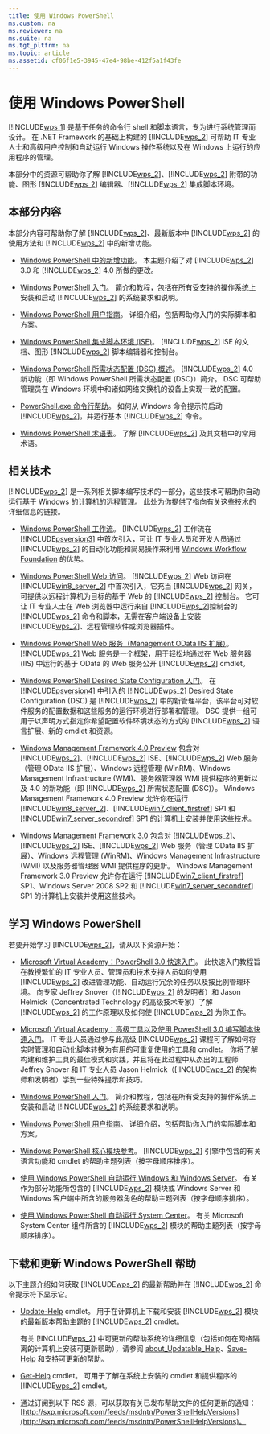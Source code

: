 ```yaml
---
title: 使用 Windows PowerShell
ms.custom: na
ms.reviewer: na
ms.suite: na
ms.tgt_pltfrm: na
ms.topic: article
ms.assetid: cf06f1e5-3945-47e4-98be-412f5a1f43fe
---
```

# 使用 Windows PowerShell
[!INCLUDE[wps_1](../Token/wps_1_md.md)] 是基于任务的命令行 shell 和脚本语言，专为进行系统管理而设计。 在 .NET Framework 的基础上构建的 [!INCLUDE[wps_2](../Token/wps_2_md.md)] 可帮助 IT 专业人士和高级用户控制和自动运行 Windows 操作系统以及在 Windows 上运行的应用程序的管理。

本部分中的资源可帮助你了解 [!INCLUDE[wps_2](../Token/wps_2_md.md)]、[!INCLUDE[wps_2](../Token/wps_2_md.md)] 附带的功能、图形 [!INCLUDE[wps_2](../Token/wps_2_md.md)] 编辑器、[!INCLUDE[wps_2](../Token/wps_2_md.md)] 集成脚本环境。

## 本部分内容
本部分内容可帮助你了解 [!INCLUDE[wps_2](../Token/wps_2_md.md)]、最新版本中 [!INCLUDE[wps_2](../Token/wps_2_md.md)] 的使用方法和 [!INCLUDE[wps_2](../Token/wps_2_md.md)] 中的新增功能。

-   [Windows PowerShell 中的新增功能](../Topic/What-s-New-in-Windows-PowerShell.md)。 本主题介绍了对 [!INCLUDE[wps_2](../Token/wps_2_md.md)] 3.0 和 [!INCLUDE[wps_2](../Token/wps_2_md.md)] 4.0 所做的更改。

-   [Windows PowerShell 入门](../Topic/Getting-Started-with-Windows-PowerShell.md)。 简介和教程，包括在所有受支持的操作系统上安装和启动 [!INCLUDE[wps_2](../Token/wps_2_md.md)] 的系统要求和说明。

-   [Windows PowerShell 用户指南](../Topic/Windows-PowerShell-User-s-Guide.md)。 详细介绍，包括帮助你入门的实际脚本和方案。

-   [Windows PowerShell 集成脚本环境 &#40;ISE&#41;](../Topic/Windows-PowerShell-Integrated-Scripting-Environment--ISE-.md)。 [!INCLUDE[wps_2](../Token/wps_2_md.md)] ISE 的文档、图形 [!INCLUDE[wps_2](../Token/wps_2_md.md)] 脚本编辑器和控制台。

-   [Windows PowerShell 所需状态配置 (DSC) 概述](assetId:///04c9e716-822c-40f0-8fdf-f2dda8abd888)。 [!INCLUDE[wps_2](../Token/wps_2_md.md)] 4.0 新功能（即 Windows PowerShell 所需状态配置 (DSC)）简介。 DSC 可帮助管理员在 Windows 环境中和诸如网络交换机的设备上实现一致的配置。

-   [PowerShell.exe 命令行帮助](../Topic/PowerShell.exe-Command-Line-Help.md)。 如何从 Windows 命令提示符启动 [!INCLUDE[wps_2](../Token/wps_2_md.md)]，并运行基本 [!INCLUDE[wps_2](../Token/wps_2_md.md)] 命令。

-   [Windows PowerShell 术语表](../Topic/Windows-PowerShell-Glossary.md)。 了解 [!INCLUDE[wps_2](../Token/wps_2_md.md)] 及其文档中的常用术语。

## 相关技术
[!INCLUDE[wps_2](../Token/wps_2_md.md)] 是一系列相关脚本编写技术的一部分，这些技术可帮助你自动运行基于 Windows 的计算机的远程管理。 此处为你提供了指向有关这些技术的详细信息的链接。

-   [Windows PowerShell 工作流](http://technet.microsoft.com/library/jj134242.aspx)。 [!INCLUDE[wps_2](../Token/wps_2_md.md)] 工作流在 [!INCLUDE[psversion3](../Token/psversion3_md.md)] 中首次引入，可让 IT 专业人员和开发人员通过 [!INCLUDE[wps_2](../Token/wps_2_md.md)] 的自动化功能和简易操作来利用 [Windows Workflow Foundation](http://msdn.microsoft.com/library/ee342461.aspx) 的优势。

-   [Windows PowerShell Web 访问](http://technet.microsoft.com/library/hh831611.aspx)。 [!INCLUDE[wps_2](../Token/wps_2_md.md)] Web 访问在 [!INCLUDE[win8_server_2](../Token/win8_server_2_md.md)] 中首次引入，它充当 [!INCLUDE[wps_2](../Token/wps_2_md.md)] 网关，可提供以远程计算机为目标的基于 Web 的 [!INCLUDE[wps_2](../Token/wps_2_md.md)] 控制台。 它可让 IT 专业人士在 Web 浏览器中运行来自 [!INCLUDE[wps_2](../Token/wps_2_md.md)]控制台的 [!INCLUDE[wps_2](../Token/wps_2_md.md)] 命令和脚本，无需在客户端设备上安装 [!INCLUDE[wps_2](../Token/wps_2_md.md)]、远程管理软件或浏览器插件。

-   [Windows PowerShell Web 服务（Management OData IIS 扩展）](http://msdn.microsoft.com/library/windows/desktop/hh880865.aspx)。 [!INCLUDE[wps_2](../Token/wps_2_md.md)] Web 服务是一个框架，用于轻松地通过在 Web 服务器 (IIS) 中运行的基于 OData 的 Web 服务公开 [!INCLUDE[wps_2](../Token/wps_2_md.md)] cmdlet。

-   [Windows PowerShell Desired State Configuration 入门](assetId:///c134aa32-b085-4656-9a89-955d8ff768d0)。 在 [!INCLUDE[psversion4](../Token/psversion4_md.md)] 中引入的 [!INCLUDE[wps_2](../Token/wps_2_md.md)] Desired State Configuration (DSC) 是 [!INCLUDE[wps_2](../Token/wps_2_md.md)] 中的新管理平台，该平台可对软件服务的配置数据和这些服务的运行环境进行部署和管理。 DSC 提供一组可用于以声明方式指定你希望配置软件环境状态的方式的 [!INCLUDE[wps_2](../Token/wps_2_md.md)] 语言扩展、新的 cmdlet 和资源。

-   [Windows Management Framework 4.0 Preview](http://go.microsoft.com/fwlink/?LinkID=293881) 包含对 [!INCLUDE[wps_2](../Token/wps_2_md.md)]、[!INCLUDE[wps_2](../Token/wps_2_md.md)] ISE、[!INCLUDE[wps_2](../Token/wps_2_md.md)] Web 服务（管理 OData IIS 扩展）、Windows 远程管理 (WinRM)、Windows Management Infrastructure (WMI)、服务器管理器 WMI 提供程序的更新以及 4.0 的新功能（即 [!INCLUDE[wps_2](../Token/wps_2_md.md)] 所需状态配置 (DSC)）。 Windows Management Framework 4.0 Preview 允许你在运行 [!INCLUDE[win8_server_2](../Token/win8_server_2_md.md)]、[!INCLUDE[win7_client_firstref](../Token/win7_client_firstref_md.md)] SP1 和 [!INCLUDE[win7_server_secondref](../Token/win7_server_secondref_md.md)] SP1 的计算机上安装并使用这些技术。

-   [Windows Management Framework 3.0](http://www.microsoft.com/download/details.aspx?id=34595) 包含对 [!INCLUDE[wps_2](../Token/wps_2_md.md)]、[!INCLUDE[wps_2](../Token/wps_2_md.md)] ISE、[!INCLUDE[wps_2](../Token/wps_2_md.md)] Web 服务（管理 OData IIS 扩展）、Windows 远程管理 (WinRM)、Windows Management Infrastructure (WMI) 以及服务器管理器 WMI 提供程序的更新。 Windows Management Framework 3.0 Preview 允许你在运行 [!INCLUDE[win7_client_firstref](../Token/win7_client_firstref_md.md)] SP1、Windows Server 2008 SP2 和 [!INCLUDE[win7_server_secondref](../Token/win7_server_secondref_md.md)] SP1 的计算机上安装并使用这些技术。

## 学习 Windows PowerShell
若要开始学习 [!INCLUDE[wps_2](../Token/wps_2_md.md)]，请从以下资源开始：

-   [Microsoft Virtual Academy：PowerShell 3.0 快速入门](http://www.microsoftvirtualacademy.com/training-courses/advanced-tools-scripting-with-powershell-3-0-jump-start)。 此快速入门教程旨在教授繁忙的 IT 专业人员、管理员和技术支持人员如何使用 [!INCLUDE[wps_2](../Token/wps_2_md.md)] 改进管理功能、自动运行冗余的任务以及按比例管理环境。 向专家 Jeffrey Snover（[!INCLUDE[wps_2](../Token/wps_2_md.md)] 的发明者）和 Jason Helmick（Concentrated Technology 的高级技术专家）了解 [!INCLUDE[wps_2](../Token/wps_2_md.md)] 的工作原理以及如何使 [!INCLUDE[wps_2](../Token/wps_2_md.md)] 为你工作。

-   [Microsoft Virtual Academy：高级工具以及使用 PowerShell 3.0 编写脚本快速入门](http://www.microsoftvirtualacademy.com/training-courses/getting-started-with-powershell-3-0-jump-start)。 IT 专业人员通过参与此高级 [!INCLUDE[wps_2](../Token/wps_2_md.md)] 课程可了解如何将实时管理和自动化脚本转换为有用的可重复使用的工具和 cmdlet。 你将了解构建和维护工具的最佳模式和实践，并且将在此过程中从杰出的工程师 Jeffrey Snover 和 IT 专业人员 Jason Helmick（[!INCLUDE[wps_2](../Token/wps_2_md.md)] 的架构师和发明者）学到一些特殊提示和技巧。

-   [Windows PowerShell 入门](../Topic/Getting-Started-with-Windows-PowerShell.md)。 简介和教程，包括在所有受支持的操作系统上安装和启动 [!INCLUDE[wps_2](../Token/wps_2_md.md)] 的系统要求和说明。

-   [Windows PowerShell 用户指南](../Topic/Windows-PowerShell-User-s-Guide.md)。 详细介绍，包括帮助你入门的实际脚本和方案。

-   [Windows PowerShell 核心模块参考](http://technet.microsoft.com/library/hh847741(v=wps.630).aspx)。 [!INCLUDE[wps_2](../Token/wps_2_md.md)] 引擎中包含的有关语言功能和 cmdlet 的帮助主题列表（按字母顺序排序）。

-   [使用 Windows PowerShell 自动运行 Windows 和 Windows Server](http://technet.microsoft.com/library/dn249523.aspx)。 有关作为部分功能所包含的 [!INCLUDE[wps_2](../Token/wps_2_md.md)] 模块或 Windows Server 和 Windows 客户端中所含的服务器角色的帮助主题列表（按字母顺序排序）。

-   [使用 Windows PowerShell 自动运行 System Center](https://technet.microsoft.com/en-us/library/mt156962.aspx)。 有关 Microsoft System Center 组件所含的 [!INCLUDE[wps_2](../Token/wps_2_md.md)] 模块的帮助主题列表（按字母顺序排序）。

## 下载和更新 Windows PowerShell 帮助
以下主题介绍如何获取 [!INCLUDE[wps_2](../Token/wps_2_md.md)] 的最新帮助并在 [!INCLUDE[wps_2](../Token/wps_2_md.md)] 命令提示符下显示它。

-   [Update-Help](http://technet.microsoft.com/library/hh849720.aspx) cmdlet。 用于在计算机上下载和安装 [!INCLUDE[wps_2](../Token/wps_2_md.md)] 模块的最新版本帮助主题的 [!INCLUDE[wps_2](../Token/wps_2_md.md)] cmdlet。

    有关 [!INCLUDE[wps_2](../Token/wps_2_md.md)] 中可更新的帮助系统的详细信息（包括如何在网络隔离的计算机上安装可更新帮助），请参阅 [about_Updatable_Help](http://technet.microsoft.com/library/hh847735.aspx)、[Save-Help](http://technet.microsoft.com/library/hh849724.aspx) 和[支持可更新的帮助](http://msdn.microsoft.com/library/hh852754.aspx)。

-   [Get-Help](http://technet.microsoft.com/library/hh849696(v=wps.630).aspx) cmdlet。 可用于了解在系统上安装的 cmdlet 和提供程序的[!INCLUDE[wps_2](../Token/wps_2_md.md)] cmdlet。

-   通过订阅到以下 RSS 源，可以获取有关已发布帮助文件的任何更新的通知：[http://sxp.microsoft.com/feeds/msdntn/PowerShellHelpVersions](http://sxp.microsoft.com/feeds/msdntn/PowerShellHelpVersions)。



<!--HONumber=Apr16_HO1-->


